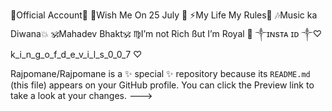 👑Official Account🖤
💟Wish Me On 25 July 🎂
⚡My Life My Rules💪
🎶Music ka Diwana💥
🕉️Mahadev Bhakt🕉️
♍I’m not Rich ßut I’m Royal 👑
༒︎ɪɴsᴛᴀ ɪᴅ ༒︎♡︎ k_i_n_g_o_f_d_e_v_i_l_s_0_0_7 ♡︎

Rajpomane/Rajpomane is a ✨ special ✨ repository because its `README.md` (this file) appears on your GitHub profile.
You can click the Preview link to take a look at your changes.
--->
